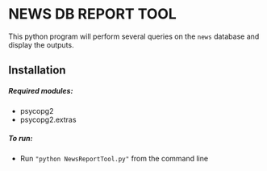 # NEWS DB REPORT TOOL
This python program will perform several queries on the ```news``` database and display the outputs.

## Installation
##### Required modules:
- psycopg2
- psycopg2.extras

##### To run:
- Run ```"python NewsReportTool.py"``` from the command line
    